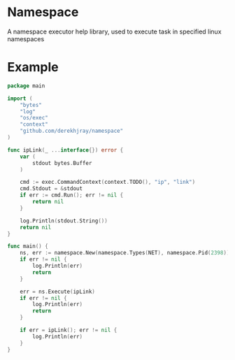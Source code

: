 # Namespace
A namespace executor help library, used to execute task in specified linux namespaces

# Example

```go
package main

import (
	"bytes"
	"log"
	"os/exec"
	"context"
	"github.com/derekhjray/namespace"
)

func ipLink(_ ...interface{}) error {
	var (
		stdout bytes.Buffer
	)

	cmd := exec.CommandContext(context.TODO(), "ip", "link")
	cmd.Stdout = &stdout
	if err := cmd.Run(); err != nil {
		return nil
	}

	log.Println(stdout.String())
	return nil
}

func main() {
	ns, err := namespace.New(namespace.Types(NET), namespace.Pid(2398))
	if err != nil {
		log.Println(err)
		return
	}

	err = ns.Execute(ipLink)
	if err != nil {
		log.Println(err)
		return
	}

	if err = ipLink(); err != nil {
		log.Println(err)
	}
}
```
